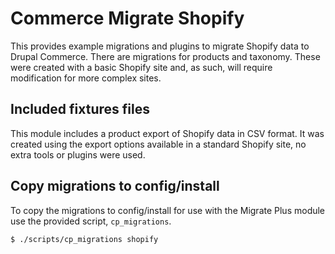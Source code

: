 # Commerce Migrate Shopify

This provides example migrations and plugins to migrate Shopify data to Drupal
Commerce. There are migrations for products and taxonomy. These were created
with a basic Shopify site and, as such, will require modification for more
complex sites.

## Included fixtures files

This module includes a product export of Shopify data in CSV format. It was
created using the export options available in a standard Shopify site, no extra
tools or plugins were used.

## Copy migrations to config/install

To copy the migrations to config/install for use with the Migrate Plus module
use the provided script, `cp_migrations`.

`$ ./scripts/cp_migrations shopify`

